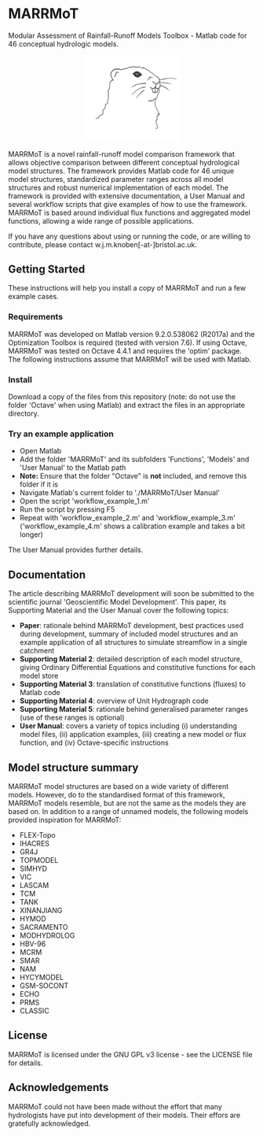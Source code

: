 # MARRMoT
Modular Assessment of Rainfall-Runoff Models Toolbox - Matlab code for 46 conceptual hydrologic models.

<p align="center">
<img src="Figures/logo.jpg" alt="MARRMoT logo" width="200"/>
</p>

MARRMoT is a novel rainfall-runoff model comparison framework that allows objective comparison between different conceptual hydrological model structures. 
The framework provides Matlab code for 46 unique model structures, standardized parameter ranges across all model structures and robust numerical implementation of each model.
The framework is provided with extensive documentation, a User Manual and several workflow scripts that give examples of how to use the framework.
MARRMoT is based around individual flux functions and aggregated model functions, allowing a wide range of possible applications.

If you have any questions about using or running the code, or are willing to contribute, please contact w.j.m.knoben[-at-]bristol.ac.uk.

## Getting Started
These instructions will help you install a copy of MARRMoT and run a few example cases. 

### Requirements
MARRMoT was developed on Matlab version 9.2.0.538062 (R2017a) and the Optimization Toolbox is required (tested with version 7.6). 
If using Octave, MARRMoT was tested on Octave 4.4.1 and requires the 'optim' package. 
The following instructions assume that MARRMoT will be used with Matlab. 

### Install
Download a copy of the files from this repository (note: do not use the folder 'Octave' when using Matlab) and extract the files in an appropriate directory.

### Try an example application
- Open Matlab
- Add the folder 'MARRMoT' and its subfolders 'Functions', 'Models' and 'User Manual' to the Matlab path
- **Note:** Ensure that the folder "Octave" is **not** included, and remove this folder if it is
- Navigate Matlab's current folder to './MARRMoT/User Manual'
- Open the script 'workflow_example_1.m'
- Run the script by pressing F5
- Repeat with 'workflow_example_2.m' and 'workflow_example_3.m' ('workflow_example_4.m' shows a calibration example and takes a bit longer)

The User Manual provides further details.

## Documentation
The article describing MARRMoT development will soon be submitted to the scientific journal 'Geoscientific Model Development'.
This paper, its Supporting Material and the User Manual cover the following topics:

- **Paper**: rationale behind MARRMoT development, best practices used during development, summary of included model structures and an example application of all structures to simulate streamflow in a single catchment
- **Supporting Material 2**: detailed description of each model structure, giving Ordinary Differential Equations and constitutive functions for each model store
- **Supporting Material 3**: translation of constitutive functions (fluxes) to Matlab code
- **Supporting Material 4**: overview of Unit Hydrograph code
- **Supporting Material 5**: rationale behind generalised parameter ranges (use of these ranges is optional)
- **User Manual**: covers a variety of topics including (i) understanding model files, (ii) application examples, (iii) creating a new model or flux function, and (iv) Octave-specific instructions

## Model structure summary
MARRMoT model structures are based on a wide variety of different models. 
However, do to the standardised format of this framework, MARRMoT models resemble, but are not the same as the models they are based on.
In addition to a range of unnamed models, the following models provided inspiration for MARRMoT:

- FLEX-Topo
- IHACRES
- GR4J
- TOPMODEL
- SIMHYD
- VIC
- LASCAM
- TCM
- TANK
- XINANJIANG
- HYMOD
- SACRAMENTO
- MODHYDROLOG
- HBV-96
- MCRM
- SMAR
- NAM
- HYCYMODEL
- GSM-SOCONT
- ECHO
- PRMS
- CLASSIC

## License
MARRMoT is licensed under the GNU GPL v3 license - see the LICENSE file for details.

## Acknowledgements
MARRMoT could not have been made without the effort that many hydrologists have put into development of their models. Their effors are gratefully acknowledged.
